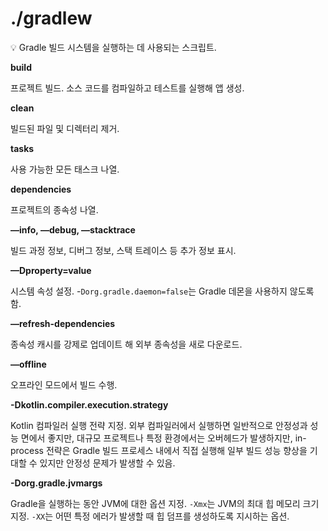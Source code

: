 # ./gradlew

<aside>
💡 Gradle 빌드 시스템을 실행하는 데 사용되는 스크립트.

</aside>

**build**

프로젝트 빌드. 소스 코드를 컴파일하고 테스트를 실행해 앱 생성.

**clean**

빌드된 파일 및 디렉터리 제거.

**tasks**

사용 가능한 모든 태스크 나열.

**dependencies**

프로젝트의 종속성 나열.

**—info, —debug, —stacktrace**

빌드 과정 정보, 디버그 정보, 스택 트레이스 등 추가 정보 표시.

**—Dproperty=value**

시스템 속성 설정. -`Dorg.gradle.daemon=false`는 Gradle 데몬을 사용하지 않도록 함.

**—refresh-dependencies**

종속성 캐시를 강제로 업데이트 해 외부 종속성을 새로 다운로드.

**—offline**

오프라인 모드에서 빌드 수행.

**-Dkotlin.compiler.execution.strategy**

Kotlin 컴파일러 실행 전략 지정. 외부 컴파일러에서 실행하면 일반적으로 안정성과 성능 면에서 좋지만, 대규모 프로젝트나 특정 환경에서는 오버헤드가 발생하지만, in-process 전략은 Gradle 빌드 프로세스 내에서 직접 실행해 일부 빌드 성능 향상을 기대할 수 있지만 안정성 문제가 발생할 수 있음.

**-Dorg.gradle.jvmargs**

Gradle을 실행하는 동안 JVM에 대한 옵션 지정. `-Xmx`는 JVM의 최대 힙 메모리 크기 지정. `-XX`는 어떤 특정 에러가 발생할 때 힙 덤프를 생성하도록 지시하는 옵션.